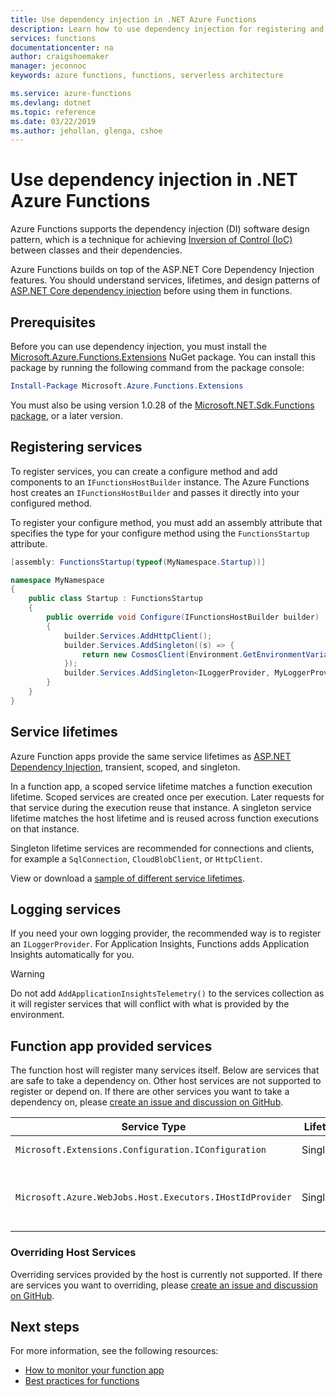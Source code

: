 ```yaml
---
title: Use dependency injection in .NET Azure Functions
description: Learn how to use dependency injection for registering and using services in .NET functions
services: functions
documentationcenter: na
author: craigshoemaker
manager: jeconnoc
keywords: azure functions, functions, serverless architecture

ms.service: azure-functions
ms.devlang: dotnet
ms.topic: reference
ms.date: 03/22/2019
ms.author: jehollan, glenga, cshoe
---
```

# Use dependency injection in .NET Azure Functions

Azure Functions supports the dependency injection (DI) software design pattern, which is a technique for achieving [Inversion of Control (IoC)](https://docs.microsoft.com/dotnet/standard/modern-web-apps-azure-architecture/architectural-principles#dependency-inversion) between classes and their dependencies.

Azure Functions builds on top of the ASP.NET Core Dependency Injection features.  You should understand services, lifetimes, and design patterns of [ASP.NET Core dependency injection](https://docs.microsoft.com/aspnet/core/fundamentals/dependency-injection) before using them in functions.

## Prerequisites

Before you can use dependency injection, you must install the [Microsoft.Azure.Functions.Extensions](https://www.nuget.org/packages/Microsoft.Azure.Functions.Extensions/) NuGet package. You can install this package by running the following command from the package console:

```powershell
Install-Package Microsoft.Azure.Functions.Extensions
```
You must also be using version 1.0.28 of the [Microsoft.NET.Sdk.Functions package](https://www.nuget.org/packages/Microsoft.NET.Sdk.Functions/), or a later version.

## Registering services

To register services, you can create a configure method and add components to an `IFunctionsHostBuilder` instance.  The Azure Functions host creates an `IFunctionsHostBuilder` and passes it directly into your configured method.

To register your configure method, you must add an assembly attribute that specifies the type for your configure method using the `FunctionsStartup` attribute.

```csharp
[assembly: FunctionsStartup(typeof(MyNamespace.Startup))]

namespace MyNamespace
{
    public class Startup : FunctionsStartup
    {
        public override void Configure(IFunctionsHostBuilder builder)
        {
            builder.Services.AddHttpClient();
            builder.Services.AddSingleton((s) => {
                return new CosmosClient(Environment.GetEnvironmentVariable("COSMOSDB_CONNECTIONSTRING"));
            });
            builder.Services.AddSingleton<ILoggerProvider, MyLoggerProvider>();
        }
    }
}
```

## Service lifetimes

Azure Function apps provide the same service lifetimes as [ASP.NET Dependency Injection](https://docs.microsoft.com/aspnet/core/fundamentals/dependency-injection#service-lifetimes), transient, scoped, and singleton.

In a function app, a scoped service lifetime matches a function execution lifetime. Scoped services are created once per execution.  Later requests for that service during the execution reuse that instance.  A singleton service lifetime matches the host lifetime and is reused across function executions on that instance.

Singleton lifetime services are recommended for connections and clients, for example a `SqlConnection`, `CloudBlobClient`, or `HttpClient`.

View or download a [sample of different service lifetimes](https://aka.ms/functions/di-sample).

## Logging services

If you need your own logging provider, the recommended way is to register an `ILoggerProvider`.  For Application Insights, Functions adds Application Insights automatically for you.  

> [!WARNING]
> Do not add `AddApplicationInsightsTelemetry()` to the services collection as it will register services that will conflict with what is provided by the environment. 
 
## Function app provided services

The function host will register many services itself.  Below are services that are safe to take a dependency on.  Other host services are not supported to register or depend on.  If there are other services you want to take a dependency on, please [create an issue and discussion on GitHub](https://github.com/azure/azure-functions-host).

|Service Type|Lifetime|Description|
|--|--|--|
|`Microsoft.Extensions.Configuration.IConfiguration`|Singleton|Runtime configuration|
|`Microsoft.Azure.WebJobs.Host.Executors.IHostIdProvider`|Singleton|Responsible for providing the ID of the host instance|

### Overriding Host Services

Overriding services provided by the host is currently not supported.  If there are services you want to overriding, please [create an issue and discussion on GitHub](https://github.com/azure/azure-functions-host).

## Next steps

For more information, see the following resources:

* [How to monitor your function app](functions-monitoring.md)
* [Best practices for functions](functions-best-practices.md)
